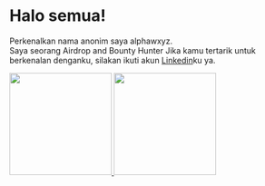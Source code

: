 # Halo semua! 
Perkenalkan nama anonim saya alphawxyz.\
Saya seorang Airdrop and Bounty Hunter
Jika kamu tertarik untuk berkenalan denganku, silakan ikuti akun [Linkedin](https://www.linkedin.com/in/alphawxyz/)ku ya.
 
<p align="left">
<a href="https://github.com/gilangadhan">
  <img height="180em" src="https://github-readme-stats-eight-theta.vercel.app/api?username=gilangadhan&show_icons=true&theme=algolia&include_all_commits=true&count_private=true"/>
  <img height="180em" src="https://github-readme-stats-eight-theta.vercel.app/api/top-langs/?username=gilangadhan&layout=compact&langs_count=8&theme=algolia"/>
</a>
</p>

